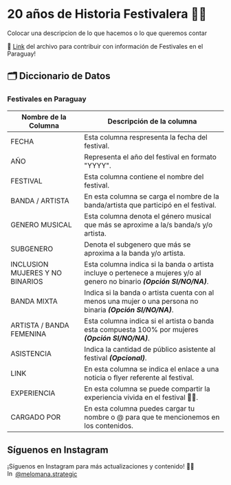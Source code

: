 #  20 años de Historia Festivalera 🤘🏻

Colocar una descripcion de lo que hacemos o lo que queremos contar

 
📄 [Link](https://docs.google.com/spreadsheets/d/10qpAe0L747MLAO-dC1a43E5lL18jxei0Q2VPklyt1Ms/edit?gid=0#gid=0) del archivo para contribuir con información de Festivales en el Paraguay! 

## 🗂️ Diccionario de Datos

### Festivales en Paraguay

| Nombre de la Columna           | Descripción de la columna                                                                                                                                 |
|-------------------------------|----------------------------------------------------------------------------------------------------------------------------------------------|
| FECHA                   | Esta columna respresenta la fecha del festival.                                                            |
| AÑO               | Representa el año del festival en formato "YYYY".                                                                                       |
| FESTIVAL                     | Esta columna contiene el nombre del festival.                                                                               |
| BANDA / ARTISTA              | En esta columna se carga el nombre de la banda/artista que participó en el festival.                                                                          |
| GENERO MUSICAL                         | Esta columna denota el género musical que más se aproxime a la/s banda/s y/o artista. |
| SUBGENERO                     | Denota el subgenero que más se aproxima a la banda y/o artista.                                                                                              |
| INCLUSION MUJERES Y NO BINARIOS          | Esta columna indica si la banda o artista  incluye o pertenece a mujeres y/o al genero no binario ***(Opción SI/NO/NA)***. |
| BANDA MIXTA                        | Indica si la banda o artista cuenta con al menos una mujer o una persona no binaria ***(Opción SI/NO/NA)***.                               |
| ARTISTA / BANDA FEMENINA                   | Esta columna indica si el artista o banda esta compuesta 100% por mujeres ***(Opción SI/NO/NA)***.                                            |
| ASISTENCIA                          | Indica la cantidad de público asistente al festival ***(Opcional)***.                          |
| LINK                   | En esta columna se indica el enlace a una noticia o flyer referente al festival.                                                                            |
| EXPERIENCIA                  | En esta columna se puede compartir la experiencia vivida en el festival 🤘🏻.                                                                                         |
| CARGADO POR                  | En esta columna puedes cargar tu nombre o @ para que te mencionemos en los contenidos.                                                                                |




## Síguenos en Instagram

¡Síguenos en Instagram para más actualizaciones y contenido! 📸✨  
<a href="https://www.instagram.com/melomana.strategic/"><img src="https://upload.wikimedia.org/wikipedia/commons/a/a5/Instagram_icon.png" alt="Instagram" width="15"></a> [@melomana.strategic](https://www.instagram.com/melomana.strategic/)

